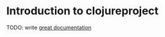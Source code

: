 # Introduction to clojureproject

TODO: write [great documentation](http://jacobian.org/writing/what-to-write/)
